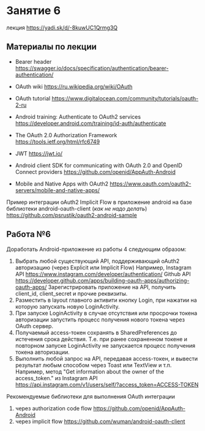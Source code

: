 # Занятие 6
лекция https://yadi.sk/d/-8kuwUC1Qrmg3Q

## Материалы по лекции
- Bearer header https://swagger.io/docs/specification/authentication/bearer-authentication/
- OAuth wiki https://ru.wikipedia.org/wiki/OAuth
- OAuth tutorial https://www.digitalocean.com/community/tutorials/oauth-2-ru
- Android training: Authenticate to OAuth2 services  https://developer.android.com/training/id-auth/authenticate
- The OAuth 2.0 Authorization Framework https://tools.ietf.org/html/rfc6749
- JWT https://jwt.io/
- Android client SDK for communicating with OAuth 2.0 and OpenID Connect providers https://github.com/openid/AppAuth-Android

- Mobile and Native Apps with OAuth2
 https://www.oauth.com/oauth2-servers/mobile-and-native-apps/



Пример интеграции oAuth2 Implicit Flow в приложение android на базе библиотеки android-oauth-client (*как не надо делать*)
https://github.com/psrustik/oauth2-android-sample


## Работа №6
Доработать Android-приложение из работы 4 следующим образом:
1. Выбрать любой существующий API, поддерживающий oAuth2 авторизацию (через Explicit или Implicit Flow)
Например, Instagram API https://www.instagram.com/developer/authentication/
Github API https://developer.github.com/apps/building-oauth-apps/authorizing-oauth-apps/
Зарегистрировать приложение на API, получить client_id, client_secret и прочие реквизиты.
2. Разместить в layout главного активити кнопку Login, при нажатии на которую запускать новую LoginActivity. 
3. При запуске LoginActivity в случае отсутствия или просрочки токена авторизации запустить процесс получения нового токена через OAuth сервер.
4. Получаемый access-токен сохранять в SharedPreferences до истечения срока действия. 
Т.е. при ранее сохраненном токене и повторном запуске LoginActivity не запускается процесс получения токена авторизации.
5. Выполнить любой запрос на API, передавая access-токен, и вывести результат любым способом через Toast или TextView и т.п.
Например, метод "Get information about the owner of the access_token." из Instagram API  https://api.instagram.com/v1/users/self/?access_token=ACCESS-TOKEN

Рекомендуемые библиотеки для выполнения OAuth интеграции 
1) через authorization code flow https://github.com/openid/AppAuth-Android
2) через implicit flow https://github.com/wuman/android-oauth-client


